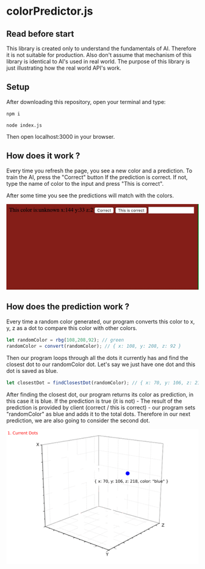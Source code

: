 # colorPredictor.js
## Read before start
This library is created only to understand the fundamentals of AI.
Therefore it is not suitable for production.
Also don't assume that mechanism of this library is identical to AI's used in real world.
The purpose of this library is just illustrating how the real world API's work.

## Setup
After downloading this repository, open your terminal and type:
```
npm i
```
```
node index.js
```
Then open localhost:3000 in your browser.
## How does it work ?
Every time you refresh the page, you see a new color and a prediction.
To train the AI, press the "Correct" button If the prediction is correct.
If not, type the name of color to the input and press "This is correct".

After some time you see the predictions will match with the colors.

<img src="images/one.gif" />

## How does the prediction work ?
Every time a random color generated, our program converts this color to x, y, z as a dot to compare this color with other colors.
```js
let randomColor = rbg(108,208,92); // green
randomColor = convert(randomColor); // { x: 108, y: 208, z: 92 }
```
Then our program loops through all the dots it currently has and find the closest dot to our randomColor dot.
Let's say we just have one dot and this dot is saved as blue.
```js
let closestDot = findClosestDot(randomColor); // { x: 70, y: 106, z: 218 } -> This is the closest dot and it is blue
```
After finding the closest dot, our program returns its color as prediction, in this case it is blue.
If the prediction is true (it is not) - The result of the prediction is provided by client (correct / this is correct) - our program sets "randomColor" as blue and adds it to the total dots.
Therefore in our next prediction, we are also going to consider the second dot.

<img src="images/two.gif" />


